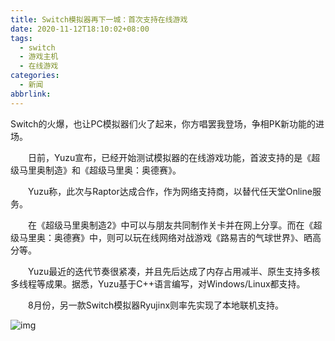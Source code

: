 ```yaml
---
title: Switch模拟器再下一城：首次支持在线游戏
date: 2020-11-12T18:10:02+08:00
tags:
  - switch
  - 游戏主机
  - 在线游戏
categories:
  - 新闻
abbrlink:
---
```


Switch的火爆，也让PC模拟器们火了起来，你方唱罢我登场，争相PK新功能的进场。

　　日前，Yuzu宣布，已经开始测试模拟器的在线游戏功能，首波支持的是《超级马里奥制造》和《超级马里奥：奥德赛》。

　　Yuzu称，此次与Raptor达成合作，作为网络支持商，以替代任天堂Online服务。

　　在《超级马里奥制造2》中可以与朋友共同制作关卡并在网上分享。而在《超级马里奥：奥德赛》中，则可以玩在线网络对战游戏《路易吉的气球世界》、晒高分等。

　　Yuzu最近的迭代节奏很紧凑，并且先后达成了内存占用减半、原生支持多核多线程等成果。据悉，Yuzu基于C++语言编写，对Windows/Linux都支持。

　　8月份，另一款Switch模拟器Ryujinx则率先实现了本地联机支持。

![img](https://cdn.jsdelivr.net/gh/yakeing/Documentation@main/Hexo/images/1fa1-kcieywa0493087.jpg)